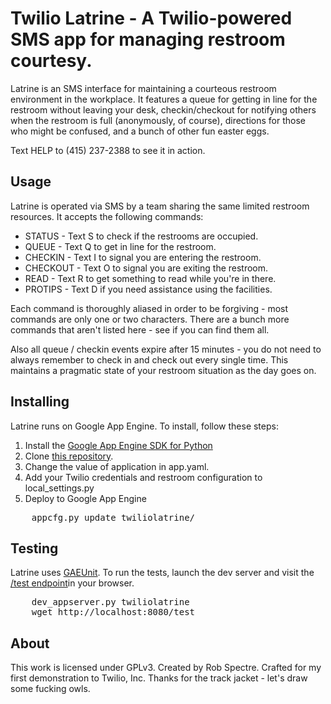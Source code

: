 Twilio Latrine - A Twilio-powered SMS app for managing restroom courtesy.
================================

Latrine is an SMS interface for maintaining a courteous restroom environment in the workplace. It features a queue for getting
in line for the restroom without leaving your desk, checkin/checkout for notifying others when the restroom is full (anonymously, 
of course), directions for those who might be confused, and a bunch of other fun easter eggs.

Text HELP to (415) 237-2388 to see it in action.


Usage
-------------------------

Latrine is operated via SMS by a team sharing the same limited restroom resources.  It accepts the following commands:

* STATUS 	- Text S to check if the restrooms are occupied.
* QUEUE 	- Text Q to get in line for the restroom.
* CHECKIN 	- Text I to signal you are entering the restroom.
* CHECKOUT 	- Text O to signal you are exiting the restroom.
* READ 		- Text R to get something to read while you're in there.
* PROTIPS	- Text D if you need assistance using the facilities.

Each command is thoroughly aliased in order to be forgiving - most commands are only one or two characters.
There are a bunch more commands that aren't listed here - see if you can find them all.

Also all queue / checkin events expire after 15 minutes - you do not need to always remember to check in and check out every
single time.  This maintains a pragmatic state of your restroom situation as the day goes on.


Installing
-------------------------

Latrine runs on Google App Engine.  To install, follow these steps:

1. Install the [Google App Engine SDK for Python](http://code.google.com/appengine/downloads.html#Google_App_Engine_SDK_for_Python)
1. Clone [this repository](git@github.com:RobSpectre/Twilio-Latrine.git).
1. Change the value of application in app.yaml.
1. Add your Twilio credentials and restroom configuration to local_settings.py
1. Deploy to Google App Engine

<pre>
    appcfg.py update twiliolatrine/
</pre>


Testing
-------------------------

Latrine uses [GAEUnit](http://code.google.com/p/gaeunit/).  To run the tests, launch the dev server and visit the 
[/test endpoint](http://localhost:8080/test)in your browser.

<pre>
	dev_appserver.py twiliolatrine
	wget http://localhost:8080/test
</pre> 


About
-------------------------
This work is licensed under GPLv3.  Created by Rob Spectre.  Crafted for my first demonstration to Twilio, Inc.
Thanks for the track jacket - let's draw some fucking owls.
